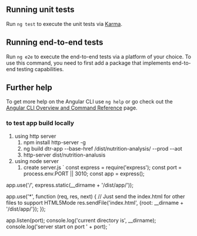 
## Running unit tests

Run `ng test` to execute the unit tests via [Karma](https://karma-runner.github.io).

## Running end-to-end tests

Run `ng e2e` to execute the end-to-end tests via a platform of your choice. To use this command, you need to first add a package that implements end-to-end testing capabilities.

## Further help

To get more help on the Angular CLI use `ng help` or go check out the [Angular CLI Overview and Command Reference](https://angular.io/cli) page.


### to test app build locally 
1. using http server 
   1. npm install http-server -g
   2. ng build dtr-app --base-href /dist/nutrition-analysis/ --prod --aot
   3. http-server dist/nutrition-analusis
2. using node server 
   1. create server.js
   `
      const express = require('express');
      const port = process.env.PORT || 3010;
      const app = express();

app.use('/', express.static(__dirname  + '/dist/app/'));

app.use('*', function (req, res, next) {
// Just send the index.html for other files to support HTML5Mode
res.sendFile('index.html', {root: __dirname + '/dist/app/'});
});

app.listen(port);
console.log('current directory is', __dirname);
console.log('server start on port ' + port);
   `
